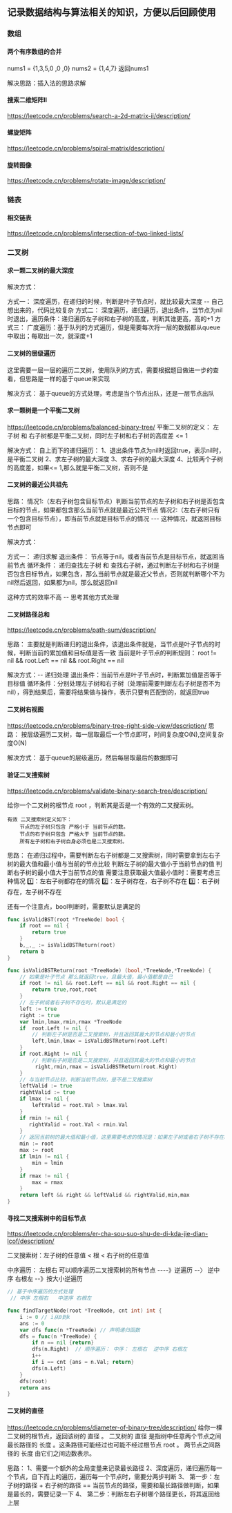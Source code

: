 ## 记录数据结构与算法相关的知识，方便以后回顾使用

### 数组

#### 两个有序数组的合并
nums1 = {1,3,5,0 ,0 ,0}
nums2 = {1,4,7}
返回nums1

解决思路：插入法的思路求解

#### 搜索二维矩阵II
https://leetcode.cn/problems/search-a-2d-matrix-ii/description/

#### 螺旋矩阵
https://leetcode.cn/problems/spiral-matrix/description/

#### 旋转图像
https://leetcode.cn/problems/rotate-image/description/

### 链表


#### 相交链表
https://leetcode.cn/problems/intersection-of-two-linked-lists/

### 二叉树

#### 求一颗二叉树的最大深度

解决方式：

方式一： 深度遍历，在递归的时候，判断是叶子节点时，就比较最大深度  -- 自己想出来的，代码比较复杂
方式二： 深度遍历，递归遍历，退出条件，当节点为nil时退出，遍历条件：递归遍历左子树和右子树的高度，判断其谁更高，高的+1
方式三： 广度遍历：基于队列的方式遍历，但是需要每次将一层的数据都从queue中取出；每取出一次，就深度+1

#### 二叉树的层级遍历
这里需要一层一层的遍历二叉树，使用队列的方式，需要根据题目做进一步的查看，但思路是一样的基于queue来实现

解决方式：
   基于queue的方式处理，考虑是当个节点出队，还是一层节点出队


#### 求一颗树是一个平衡二叉树
https://leetcode.cn/problems/balanced-binary-tree/
平衡二叉树的定义： 左子树 和 右子树都是平衡二叉树，同时左子树和右子树的高度差 <= 1

解决方式：
自上而下的递归遍历：
    1、退出条件节点为nil时返回true，表示nil时，是平衡二叉树
    2、求左子树的最大深度
    3、求右子树的最大深度
    4、比较两个子树的高度差，如果<= 1,那么就是平衡二叉树，否则不是

#### 二叉树的最近公共祖先
思路：
情况1:（左右子树包含目标节点）判断当前节点的左子树和右子树是否包含目标的节点，如果都包含那么当前节点就是最近公共节点
情况2:（左右子树只有一个包含目标节点），即当前节点就是目标节点的情况  --- 这种情况，就返回目标节点即可

解决方式：

方式一： 递归求解
  退出条件： 节点等于nil，或者当前节点是目标节点，就返回当前节点
  循环条件： 递归查找左子树 和 查找右子树，通过判断左子树和右子树是否包含目标节点，如果包含，那么当前节点就是最近父节点，否则就判断哪个不为nil然后返回，如果都为nil，那么就返回nil

这种方式的效率不高 -- 思考其他方式处理

#### 二叉树路径总和
https://leetcode.cn/problems/path-sum/description/

思路： 主要就是判断递归的退出条件，该退出条件就是，当节点是叶子节点的时候，判断当前的累加值和目标值是否一致
当前是叶子节点的判断规则： root != nil && root.Left == nil && root.Right == nil

解决方式：-- 递归处理
  退出条件：当前节点是叶子节点时，判断累加值是否等于目标值
  循环条件：分别处理左子树和右子树（处理前需要判断左右子树是否不为nil），得到结果后，需要将结果做与操作，表示只要有匹配到的，就返回true

#### 二叉树右视图
https://leetcode.cn/problems/binary-tree-right-side-view/description/
思路：
按层级遍历二叉树，每一层取最后一个节点即可，时间复杂度O(N),空间复杂度O(N)

解决方式：
   基于queue的层级遍历，然后每层取最后的数据即可

#### 验证二叉搜索树
https://leetcode.cn/problems/validate-binary-search-tree/description/

给你一个二叉树的根节点 root ，判断其是否是一个有效的二叉搜索树。
```text
有效 二叉搜索树定义如下：
    节点的左子树只包含 严格小于 当前节点的数。
    节点的右子树只包含 严格大于 当前节点的数。
    所有左子树和右子树自身必须也是二叉搜索树。
```

思路：
 在递归过程中，需要判断左右子树都是二叉搜索树，同时需要拿到左右子树的最大值和最小值与当前的节点比较
 判断左子树的最大值小于当前节点的值
 判断右子树的最小值大于当前节点的值
 需要注意获取最大值最小值时：需要考虑三种情况 1️⃣：左右子树都存在的情况  2️⃣：左子树存在，右子树不存在 3️⃣：右子树存在，左子树不存在

还有一个注意点，bool判断时，需要默认是满足的

```go
func isValidBST(root *TreeNode) bool {
    if root == nil {
        return true
    }
    b,_,_ := isValidBSTReturn(root)
    return b
}

func isValidBSTReturn(root *TreeNode) (bool,*TreeNode,*TreeNode) {
	// 如果是叶子节点 那么就返回true，且最大值，最小值都是自己
    if root != nil && root.Left == nil && root.Right == nil {
        return true,root,root
    }
    // 左子树或者右子树不存在时，默认是满足的
    left := true
    right := true
    var lmin,lmax,rmin,rmax *TreeNode
    if  root.Left != nil {
		// 判断左子树是否是二叉搜索树，并且返回其最大的节点和最小的节点
        left,lmin,lmax = isValidBSTReturn(root.Left)
    }
    if root.Right != nil {
		// 判断右子树是否是二叉搜索树，并且返回其最大的节点和最小的节点
         right,rmin,rmax = isValidBSTReturn(root.Right)
    }
    // 与当前节点比较，判断当前节点树，是不是二叉搜索树
    leftValid := true
    rightValid := true
    if lmax != nil {
        leftValid = root.Val > lmax.Val
    }
    if rmin != nil {
       rightValid = root.Val < rmin.Val
    }
	// 返回当前树的最大值和最小值，这里需要考虑的情况是：如果左子树或者右子树不存在时，需要用当前节点代替
    min := root
    max := root
    if lmin != nil {
        min = lmin
    }
    if rmax != nil {
        max = rmax
    }
    return left && right && leftValid && rightValid,min,max
}
```

#### 寻找二叉搜索树中的目标节点
https://leetcode.cn/problems/er-cha-sou-suo-shu-de-di-kda-jie-dian-lcof/description/

二叉搜索树：左子树的任意值 < 根 < 右子树的任意值

中序遍历： 左根右 可以顺序遍历二叉搜索树的所有节点 ----》逆遍历  --〉 逆中序   右根左 --》按大小逆遍历

```go
// 基于中序遍历的方式处理
 // 中序 左根右   中逆序 右根左

func findTargetNode(root *TreeNode, cnt int) int {
    i := 0 // i从0到k
    ans := 0
    var dfs func(n *TreeNode) // 声明递归函数
    dfs = func(n *TreeNode) {
        if n == nil {return} 
        dfs(n.Right)  // 顺序遍历： 中序： 左根右  逆中序 右根左
        i++
        if i == cnt {ans = n.Val; return}
        dfs(n.Left)
    }
    dfs(root)
    return ans
}

```

####  二叉树的直径
https://leetcode.cn/problems/diameter-of-binary-tree/description/
给你一棵二叉树的根节点，返回该树的 直径 。
二叉树的 直径 是指树中任意两个节点之间最长路径的 长度 。这条路径可能经过也可能不经过根节点 root 。
两节点之间路径的 长度 由它们之间边数表示。

思路：
1、需要一个额外的全局变量来记录最长路径
2、深度遍历，递归遍历每一个节点，自下而上的遍历，遍历每一个节点时，需要分两步判断
3、 第一步：左子树的路径 + 右子树的路径 == 当前节点的路径，需要和最长路径做判断，如果是最长的，需要记录一下
4、 第二步：判断左右子树哪个路径更长，将其返回给上层



#### 